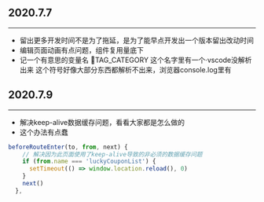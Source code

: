## 2020.7.7 
***
- 留出更多开发时间不是为了拖延，是为了能早点开发出一个版本留出改动时间
- 编辑页面动画有点问题，组件复用量底下
- 记一个有意思的变量名  TAG_CATEGORY 这个名字里有一个·vscode没解析出来 这个符号好像大部分东西都解析不出来，浏览器console.log里有

## 2020.7.9
***
- 解决keep-alive数据缓存问题，看看大家都是怎么做的
- 这个办法有点蠢
``` javascript
beforeRouteEnter(to, from, next) {
    // 解决因为此页面使用了keep-alive导致的非必须的数据缓存问题
    if (from.name === 'luckyCouponList') {
      setTimeout(() => window.location.reload(), 0)
    }
    next()
  },
```